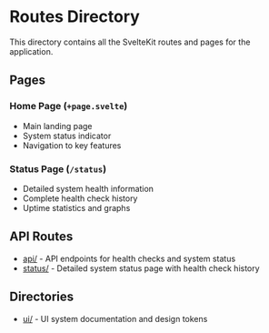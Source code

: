 # Routes Directory

This directory contains all the SvelteKit routes and pages for the application.

## Pages

### Home Page (`+page.svelte`)
- Main landing page
- System status indicator
- Navigation to key features

### Status Page (`/status`)
- Detailed system health information
- Complete health check history
- Uptime statistics and graphs

## API Routes
- [api/](api/README.md) - API endpoints for health checks and system status
- [status/](status/README.md) - Detailed system status page with health check history

## Directories
- [ui/](ui/README.md) - UI system documentation and design tokens 